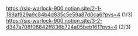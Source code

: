 https://six-warlock-900.notion.site/2-1-189af929a9c84b4d835c5e59a87d0ca6?pvs=4 (1/3)
<br/>
https://six-warlock-900.notion.site/3-2-d347a708f08842ff836b724a05beb161?pvs=4 (2/3)